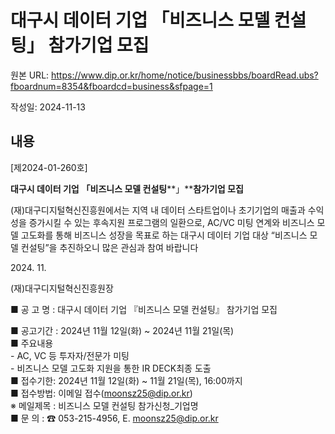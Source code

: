 # 대구시 데이터 기업  「비즈니스 모델 컨설팅」 참가기업 모집

원본 URL: https://www.dip.or.kr/home/notice/businessbbs/boardRead.ubs?fboardnum=8354&fboardcd=business&sfpage=1

작성일: 2024-11-13

## 내용

[제2024-01-260호]

**대구시 데이터 기업** **「비즈니스 모델 컨설팅****」****참가기업 모집**

(재)대구디지털혁신진흥원에서는 지역 내 데이터 스타트업이나 초기기업의 매출과 수익성을 증가시킬 수 있는 후속지원 프로그램의 일환으로, AC/VC 미팅 연계와 비즈니스 모델 고도화를 통해 비즈니스 성장을 목표로 하는 대구시 데이터 기업 대상 “비즈니스 모델 컨설팅”을 추진하오니 많은 관심과 참여 바랍니다

2024\. 11.

(재)대구디지털혁신진흥원장

■ 공 고 명 : 대구시 데이터 기업 『비즈니스 모델 컨설팅』 참가기업 모집

■ 공고기간 : 2024년 11월 12일(화) ~ 2024년 11월 21일(목)  
■ 주요내용  
\- AC, VC 등 투자자/전문가 미팅  
\- 비즈니스 모델 고도화 지원을 통한 IR DECK최종 도출  
■ 접수기한: 2024년 11월 12일(화) ~ 11월 21일(목), 16:00까지  
■ 접수방법: 이메일 접수(moonsz25@dip.or.kr)  
※ 메일제목 : 비즈니스 모델 컨설팅 참가신청_기업명  
■ 문 의 : ☎ 053-215-4956, E. moonsz25@dip.or.kr
